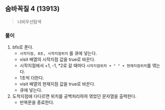 ## 숨바꼭질 4 (13913)

> 너비우선탐색

### 풀이

1. bfs로 푼다.
   - `시작지점, 0초, 시작지점위치` 를 큐에 넣는다.
   - visit 배열의 시작지점 값을 true로 바꾼다.
   - 시작지점에서 +1, -1, \*2로 갈 때마다 `시작지점위치 + " " + 현재지점위치`를 엮는다.
   - 1초씩 더한다.
   - visit 배열의 현재지점 값을 true로 바꾼다.
   - 큐에 넣는다.
2. 도착지점에 다다르면 위치를 공백처리하여 엮었던 문자열을 출력한다.
   - 반복문을 종료한다.
